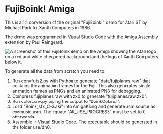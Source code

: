FujiBoink! Amiga
================

This is a 1:1 conversion of the original "FujiBoink!" demo for Atari ST by Michael Park
for Xanth Computers in 1986.

The demo was programmed in Visual Studio Code with the Amiga Assembly extension
by Paul Raingeard.

![A screenshot of this FujiBoink demo on the Amiga showing the Atari logo on a red and white
chequered background and the logo of Xanth Computers below it.](boink-screenshot.png "FujiBoink screenshot")

To generate all the data from scratch you need to:

1. Run convfujis2.py with Python to generate "data/fujiplanes.raw" that contains
   the animation frames for the Fuji. This also generates single animation
   frames as PNGs and an animated PNG for debugging.
2. Compress fujiplanes.raw with zx0 to generate "fujiplanes.raw.zx0".
3. Run colorconv.py piping the output to "BoinkColors.i".
4. Load "Boink_sfx_C-3.aki" into AmigaKlang and generate asm source as
   exemusic.asm. The equate "AK_USE_PROGRESS" must be set to 0 afterwards.
5. Assemble in Visual Studio Code. The executable should be generated in the folder uae/dh0.
